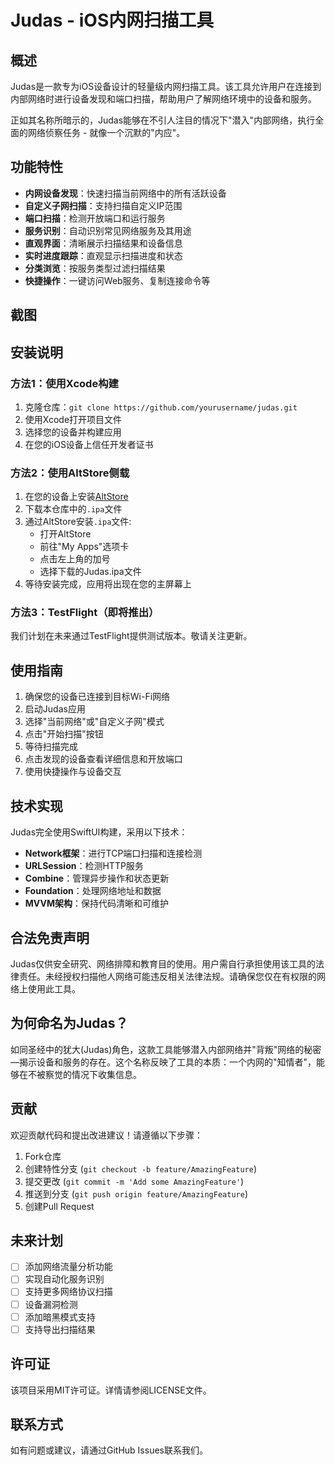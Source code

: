 # Judas - iOS内网扫描工具

## 概述

Judas是一款专为iOS设备设计的轻量级内网扫描工具。该工具允许用户在连接到内部网络时进行设备发现和端口扫描，帮助用户了解网络环境中的设备和服务。

正如其名称所暗示的，Judas能够在不引人注目的情况下"潜入"内部网络，执行全面的网络侦察任务 - 就像一个沉默的"内应"。

## 功能特性

- **内网设备发现**：快速扫描当前网络中的所有活跃设备
- **自定义子网扫描**：支持扫描自定义IP范围
- **端口扫描**：检测开放端口和运行服务
- **服务识别**：自动识别常见网络服务及其用途
- **直观界面**：清晰展示扫描结果和设备信息
- **实时进度跟踪**：直观显示扫描进度和状态
- **分类浏览**：按服务类型过滤扫描结果
- **快捷操作**：一键访问Web服务、复制连接命令等

## 截图




## 安装说明

### 方法1：使用Xcode构建

1. 克隆仓库：`git clone https://github.com/yourusername/judas.git`
2. 使用Xcode打开项目文件
3. 选择您的设备并构建应用
4. 在您的iOS设备上信任开发者证书

### 方法2：使用AltStore侧载

1. 在您的设备上安装[AltStore](https://altstore.io/)
2. 下载本仓库中的`.ipa`文件
3. 通过AltStore安装`.ipa`文件:
   - 打开AltStore
   - 前往"My Apps"选项卡
   - 点击左上角的加号
   - 选择下载的Judas.ipa文件
4. 等待安装完成，应用将出现在您的主屏幕上

### 方法3：TestFlight（即将推出）

我们计划在未来通过TestFlight提供测试版本。敬请关注更新。

## 使用指南

1. 确保您的设备已连接到目标Wi-Fi网络
2. 启动Judas应用
3. 选择"当前网络"或"自定义子网"模式
4. 点击"开始扫描"按钮
5. 等待扫描完成
6. 点击发现的设备查看详细信息和开放端口
7. 使用快捷操作与设备交互

## 技术实现

Judas完全使用SwiftUI构建，采用以下技术：

- **Network框架**：进行TCP端口扫描和连接检测
- **URLSession**：检测HTTP服务
- **Combine**：管理异步操作和状态更新
- **Foundation**：处理网络地址和数据
- **MVVM架构**：保持代码清晰和可维护

## 合法免责声明

Judas仅供安全研究、网络排障和教育目的使用。用户需自行承担使用该工具的法律责任。未经授权扫描他人网络可能违反相关法律法规。请确保您仅在有权限的网络上使用此工具。

## 为何命名为Judas？

如同圣经中的犹大(Judas)角色，这款工具能够潜入内部网络并"背叛"网络的秘密—揭示设备和服务的存在。这个名称反映了工具的本质：一个内网的"知情者"，能够在不被察觉的情况下收集信息。

## 贡献

欢迎贡献代码和提出改进建议！请遵循以下步骤：

1. Fork仓库
2. 创建特性分支 (`git checkout -b feature/AmazingFeature`)
3. 提交更改 (`git commit -m 'Add some AmazingFeature'`)
4. 推送到分支 (`git push origin feature/AmazingFeature`)
5. 创建Pull Request

## 未来计划

- [ ] 添加网络流量分析功能
- [ ] 实现自动化服务识别
- [ ] 支持更多网络协议扫描
- [ ] 设备漏洞检测
- [ ] 添加暗黑模式支持
- [ ] 支持导出扫描结果

## 许可证

该项目采用MIT许可证。详情请参阅LICENSE文件。

## 联系方式

如有问题或建议，请通过GitHub Issues联系我们。
